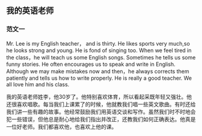 ## 我的英语老师

### 范文一

Mr. Lee is my English teacher， and is thirty. He likes sports very much,so he looks strong and young. He is fond of singing too. When we feel tired in the class，he will teach us some English songs. Sometimes he tells us some funny stories. He often encourages us to speak and write in English. Although we may make mistakes now and then，he always corrects them patiently and tells us how to write properly. He is really a good teacher. We all love him and his class.



我的英语老师姓李，他30岁了。他特别喜欢体育，所以看起采既年轻又强壮。他还很喜欢唱歌。每当我们上课累了的时候，他就教我们唱一些英文歌曲。有时还给我们讲一些有趣的故事。他经常鼓励我们用英语交谈和写作。虽然我们时不时地会犯一些错误，但他总是耐心地给我们指出并改正，还教我们如何正确表达。他真是一位好老师。我们都喜欢他，也喜欢上他的课。